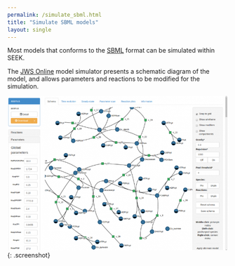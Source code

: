 ```yaml
---
permalink: /simulate_sbml.html
title: "Simulate SBML models"
layout: single
---
```


Most models that conforms to the [SBML](http://sbml.org/Main_Page) format can be simulated within SEEK.

The [JWS Online](http://jjj.mib.ac.uk/) model simulator presents a schematic diagram of the model, and allows parameters and reactions to be modified for the simulation.



![Simulate_SBML feature](/assets/images/Model-simulation-feature.png){: .screenshot}